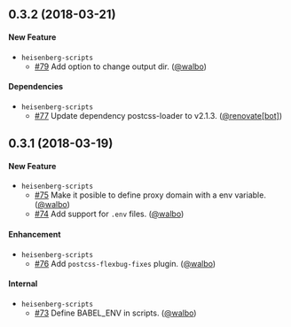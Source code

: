 ## 0.3.2 (2018-03-21)

#### New Feature
*   `heisenberg-scripts`
    *   [#79](https://github.com/DekodeInteraktiv/heisenberg/pull/79)  Add option to change output dir. ([@walbo](https://github.com/walbo))

#### Dependencies
*   `heisenberg-scripts`
    *   [#77](https://github.com/DekodeInteraktiv/heisenberg/pull/77) Update dependency postcss-loader to v2.1.3. ([@renovate[bot]](https://github.com/apps/renovate))

## 0.3.1 (2018-03-19)

#### New Feature
*   `heisenberg-scripts`
    *   [#75](https://github.com/DekodeInteraktiv/heisenberg/pull/75) Make it posible to define proxy domain with a env variable. ([@walbo](https://github.com/walbo))
    *   [#74](https://github.com/DekodeInteraktiv/heisenberg/pull/74) Add support for `.env` files. ([@walbo](https://github.com/walbo))

#### Enhancement
*   `heisenberg-scripts`
    *   [#76](https://github.com/DekodeInteraktiv/heisenberg/pull/76) Add `postcss-flexbug-fixes` plugin. ([@walbo](https://github.com/walbo))

#### Internal
*   `heisenberg-scripts`
    *   [#73](https://github.com/DekodeInteraktiv/heisenberg/pull/73) Define BABEL_ENV in scripts. ([@walbo](https://github.com/walbo))
